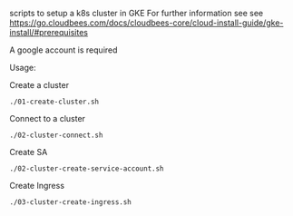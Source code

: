 
scripts to setup a k8s cluster in GKE
For further information see see https://go.cloudbees.com/docs/cloudbees-core/cloud-install-guide/gke-install/#prerequisites  

A google account is required

Usage:

Create a cluster

```
./01-create-cluster.sh
```

Connect to a cluster

```
./02-cluster-connect.sh
```

Create SA

```
./02-cluster-create-service-account.sh
```

Create Ingress

```
./03-cluster-create-ingress.sh
```







